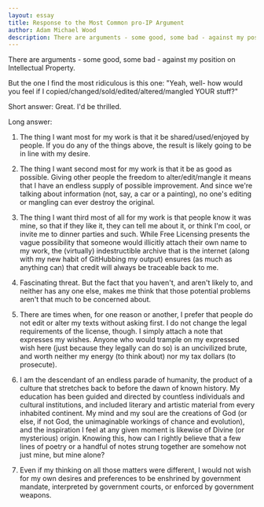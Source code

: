 ```yaml
---
layout: essay
title: Response to the Most Common pro-IP Argument
author: Adam Michael Wood
description: There are arguments - some good, some bad - against my position on Intellectual Property. But the one I find the most ridiculous is this one:<br/><br/><em>Yeah, well- how would you feel if I copied and sold <strong>YOUR</strong> stuff?</em>
---
```


There are arguments - some good, some bad - against my position on Intellectual Property.

But the one I find the most ridiculous is this one:
"Yeah, well- how would you feel if I copied/changed/sold/edited/altered/mangled YOUR stuff?"

Short answer: Great. I'd be thrilled.

Long answer:

1. The thing I want most for my work is that it be shared/used/enjoyed by people. If you do any of the things above, the result is likely going to be in line with my desire.

2. The thing I want second most for my work is that it be as good as possible. Giving other people the freedom to alter/edit/mangle it means that I have an endless supply of possible improvement. And since we're talking about information (not, say, a car or a painting), no one's editing or mangling can ever destroy the original.

3. The thing I want third most of all for my work is that people know it was mine, so that if they like it, they can tell me about it, or think I'm cool, or invite me to dinner parties and such. While Free Licensing presents the vague possibility that someone would illicitly attach their own name to my work, the (virtually) indestructible archive that is the internet (along with my new habit of GitHubbing my output) ensures (as much as anything can) that credit will always be traceable back to me.

4. Fascinating threat. But the fact that you haven't, and aren't likely to, and neither has any one else, makes me think that those potential problems aren't that much to be concerned about.

5. There are times when, for one reason or another, I prefer that people do not edit or alter my texts without asking first. I do not change the legal requirements of the license, though. I simply attach a note that expresses my wishes. Anyone who would trample on my expressed wish here (just because they legally can do so) is an uncivilized brute, and worth neither my energy (to think about) nor my tax dollars (to prosecute).

6. I am the descendant of an endless parade of humanity, the product of a culture that stretches back to before the dawn of known history. My education has been guided and directed by countless individuals and cultural institutions, and included literary and artistic material from every inhabited continent. My mind and my soul are the creations of God (or else, if not God, the unimaginable workings of chance and evolution), and the inspiration I feel at any given moment is likewise of Divine (or mysterious) origin. Knowing this, how can I rightly believe that a few lines of poetry or a handful of notes strung together are somehow not just mine, but mine alone?

7. Even if my thinking on all those matters were different, I would not wish for my own desires and preferences to be enshrined by government mandate, interpreted by government courts, or enforced by government weapons.
